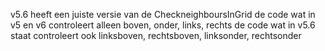 v5.6 heeft een juiste versie van de CheckneighboursInGrid 
de code wat in v5 en v6 controleert alleen boven, onder, links, rechts
de code wat in v5.6 staat controleert ook linksboven, rechtsboven, linksonder, rechtsonder


